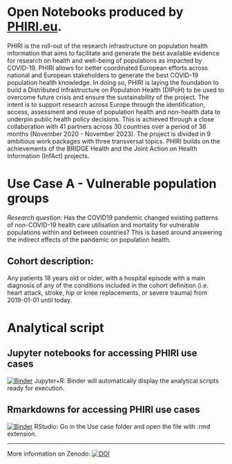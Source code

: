 # Open Notebooks produced by [PHIRI.eu](http://phiri.eu).

PHIRI is the roll-out of the research infrastructure on population health information that aims to facilitate and generate the best available evidence for research on health and well-being of populations as impacted by COVID-19. PHIRI allows for better coordinated European efforts across national and European stakeholders to generate the best COVID-19 population health knowledge. In doing so, PHIRI is laying the foundation to build a Distributed Infrastructure on Population Health (DIPoH) to be used to overcome future crisis and ensure the sustainability of the project. The intent is to support research across Europe through the identification, access, assessment and reuse of population health and non-health data to underpin public health policy decisions. This is achieved through a close collaboration with 41 partners across 30 countries over a period of 36 months (November 2020 - November 2023). The project is divided in 9 ambitious work packages with three transversal topics. PHIRI builds on the achievements of the BRIDGE Health and the Joint Action on Health Information (InfAct) projects.

# Use Case A - Vulnerable population groups
*Research question:*
Has the COVID19 pandemic changed existing patterns of non-COVID-19 health care utilisation and mortality for vulnerable populations within and between countries? This is based around answering the indirect effects of the pandemic on population health.

## Cohort description:
Any patients 18 years old or older, with a hospital episode with a main diagnosis of any of the conditions included in the cohort definition (i.e. heart attack, stroke, hip or knee replacements, or severe trauma) from 2019-01-01 until today.

# Analytical script

## Jupyter notebooks for accessing PHIRI use cases

[![Binder](http://mybinder.org/badge_logo.svg)](https://notebooks.gesis.org/binder/v2/gh/PderyckeSciensano/PHIRI_USECASE_A/HEAD?labpath=UsecaseA.ipynb)
Jupyter+R: Binder will automatically display the analytical scripts ready for execution. 

## Rmarkdowns for accessing PHIRI use cases

[![Binder](http://mybinder.org/badge_logo.svg)](https://notebooks.gesis.org/binder/v2/gh/PderyckeSciensano/PHIRI_USECASE_A/HEAD?urlpath=rstudio)
RStudio: Go in the Use case folder and open the file with .rmd extension.

---

More information on Zenodo: [![DOI](https://zenodo.org/badge/DOI/10.5281/zenodo.7243716.svg)](https://doi.org/10.5281/zenodo.7243716)
